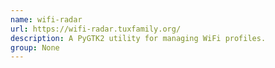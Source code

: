```yaml
---
name: wifi-radar
url: https://wifi-radar.tuxfamily.org/
description: A PyGTK2 utility for managing WiFi profiles.
group: None
---
```

